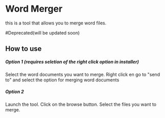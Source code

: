 # Word Merger
this is a tool that allows you to merge word files.

#Deprecated(will be updated soon)
## How to use
##### Option 1 (requires seletion of the right click option in installer)
Select the word documents you want to merge.
Right click en go to "send to" and select the option for merging word documents

##### Option 2
Launch the tool.
Click on the browse button.
Select the files you want to merge.
